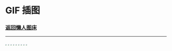 # GIF 插图

### [返回懒人图床](/article/Pictures/lazy_pics.md)

***


<img src="https://mmbiz.qpic.cn/sz_mmbiz_gif/BXJXNRRKQNIZFOJcdbribFK9SRtyNicDSs3fTXdWQVevf3W9k1tGfTv4qbPXf5fbpaqQNUzk7MS9TC3U00fnOOIg/640?wx_fmt=gif&from=appmsg" style="zoom:25%;" />
<img src="https://mmbiz.qpic.cn/sz_mmbiz_gif/BXJXNRRKQNIZFOJcdbribFK9SRtyNicDSsm1iaCwqoeZssFW06ozo3JmCYyTNQFLJzya7zlhazsf6oRCABrIwXfvQ/640?wx_fmt=gif&from=appmsg" style="zoom:25%;" />
<img src="https://mmbiz.qpic.cn/sz_mmbiz_gif/BXJXNRRKQNLpbgrDDdekKZEoo4oQQ3Dm6YuZjLibszfBLXFhGFKpia0HicHdRh9uuQCOf5uE9uDTLNnT9rSvYdSrw/640?wx_fmt=gif&from=appmsg" style="zoom:25%;" />
<img src="https://mmbiz.qpic.cn/sz_mmbiz_gif/BXJXNRRKQNLpbgrDDdekKZEoo4oQQ3DmdTVm02nv3jhEumwmIf6Wt9xic5jEyts4cmvt6pLqCBJick0jqDJvV0Fw/640?wx_fmt=gif&from=appmsg" style="zoom:25%;" />
<img src="https://mmbiz.qpic.cn/sz_mmbiz_gif/BXJXNRRKQNL2oKMAvicicSvuGgs58Dz6UkQF52AfgctERYecq1CjVdAZ5rtxjcKuGqibANeSUQv2ic16h2MiaHxBqJg/640?wx_fmt=gif&from=appmsg&wxfrom=5&wx_lazy=1&wx_co=1" style="zoom:25%;" />
<img src="https://mmbiz.qpic.cn/mmbiz_gif/ARQwvwowGMNRGOhiahF744jibhuicuCNib4OWSm7qKjuSwgbb2xXMj8gfDZ3w3dHLXyXLF19P4ze8ZW1t584rzjV3w/640?wx_fmt=gif&wxfrom=5&wx_lazy=1" style="zoom:25%;" />
<img src="https://mmbiz.qpic.cn/sz_mmbiz_gif/BXJXNRRKQNIFnCkdGbxv329Pv3jnFicR8ib6gmFcEJvuLyR2buogyOhiayu1pVF78woMX6u2YRcvbiaCm6mRNgCYjw/640?wx_fmt=gif&wxfrom=5&wx_lazy=1&wx_co=1" style="zoom:25%;" />
<img src="https://mmbiz.qpic.cn/sz_mmbiz_gif/BXJXNRRKQNLkh17oict0hf21eRAeLouZdKrVbUXxNeDhb6LglIE51ALVjWfAaVBxCBmOjLWsJE8lMiaznzxT5icPQ/640?wx_fmt=gif&amp;from=appmsg" style="zoom:25%;" />
<img src="https://mmbiz.qpic.cn/sz_mmbiz_gif/BXJXNRRKQNLYOWIubcOqypdUDTIOEqU1TJibcrrrELLhZdh78N2vy7iaptylmBakxGUGVKRf7go1Ria1XQvbTPlpw/640?wx_fmt=gif&from=appmsg&wxfrom=5&wx_lazy=1&wx_co=1" style="zoom:25%;" />
